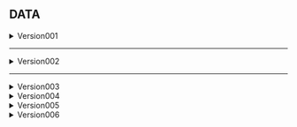 ## DATA

<details>
<summary>Version001</summary>

### 특징

- 그래프는 연결그래프만을 대상으로 한다.
- 그래프의 정보는 csv파일로 노드의 관계로 표현한다.
- Label 정보는 채색수가 2이면 1 아니면 0으로 표현한다.

#### 문제 및 고려할 점

- 채색수를 Greedy 알고리즘으로 구해 정확하지 않다.
- 최대 노드수를 결정해야 한다.
- 데이터가 랜덤하게 생성되었으므로 Train, Valid, Test 데이터에 중복이 있을 수 있다.

</details>

----------------------------------------

<details>
<summary>Version002</summary>

### 특징

- 그래프는 연결그래프만을 대상으로 한다.
- 그래프의 정보는 csv파일로 노드의 관계로 표현한다.
- 채색수를 2~10을 대상으로 한다.
- 채색수를 결정하고 그에 대응하는 데이터를 샘플링 한다.
- 최대 노드수를 50으로 진행한다.

#### 문제 및 고려할 점

- 샘플링 기법을 통하여 추출된 데이터는 채색수가 k일때 k-2의 완전그래프를 부분그래프로 갖는다. 즉 편향이 존재
- 데이터가 랜덤하게 생성되었으므로 Train, Valid, Test 데이터에 중복이 있을 수 있다.

</details>

----------------------------------------

<details>
<summary>Version003</summary>

### 특징

- 그래프는 연결그래프만을 대상으로 한다.
- 그래프의 정보는 csv파일로 노드의 관계로 표현한다.
- Label 정보는 채색수가 2이면 1 아니면 0으로 표현한다.
- 최소 노드수를 10으로 진행한다. (노드수가 작으면 동형의 그래프가 많이 생김)
- 최대 노드수를 50으로 진행한다.


#### 문제 및 고려할 점

- 데이터가 랜덤하게 생성되었으므로 Train, Valid, Test 데이터에 중복이 있을 수 있다.
- version001과 다르게 노드의 수에 비례하여 weight sampling 진행, 노드의 수가 많은수록 더 다양한 그래프가 존재하기 때문이다.
- sampling시 weight를 어떻게 줄지 좀 더 고민! 우선은 노드의 제곱값으로 weight (노드별 가능한 엣지수가 제곱에 비례)

</details>

<details>
<summary>Version004</summary>

### 특징

- 그래프는 연결그래프만을 대상으로 한다.
- 그래프의 정보는 csv파일로 노드의 관계로 표현한다.
- Label은 그래프가 포함하는 삼각형의 수
- 최소 노드수를 10으로 진행한다.
- 최대 노드수를 50으로 진행한다.


#### 문제 및 고려할 점

- 데이터가 랜덤하게 생성되었으므로 Train, Valid, Test 데이터에 중복이 있을 수 있다.
- weight sampling 진행, 노드의 수가 많은수록 더 다양한 그래프가 존재하기 때문이다.
- sampling시 weight를 어떻게 줄지 좀 더 고민! 우선은 노드의 제곱값으로 weight (노드별 가능한 엣지수가 제곱에 비례)

</details>

<details>
<summary>Version005</summary>

### 특징

- 그래프는 연결그래프만을 대상으로 한다.
- 그래프의 정보는 csv파일로 노드의 관계로 표현한다.
- Label은 그래프가 포함하는 삼각형의 수
- 최소 노드수를 10으로 진행한다.
- 최대 노드수를 100으로 진행한다.


#### 문제 및 고려할 점

- 데이터가 랜덤하게 생성되었으므로 Train, Valid, Test 데이터에 중복이 있을 수 있다.
- weight sampling 진행, 노드의 수가 많은수록 더 다양한 그래프가 존재하기 때문이다.
- sampling시 weight를 어떻게 줄지 좀 더 고민! 우선은 노드의 제곱값으로 weight (노드별 가능한 엣지수가 제곱에 비례)

</details>

<details>
<summary>Version006</summary>

### 특징

- 그래프는 연결그래프만을 대상으로 한다.
- 그래프의 정보는 nx format을 기반으로 한다. : https://networkx.org/documentation/stable/reference/readwrite/adjlist.html
- Label은 그래프가 평면인지 여부
- 최소 노드수를 10으로 진행한다.
- 최대 노드수를 100으로 진행한다.
- 평면그래프는 해당 사이트의 데이터에서 샘플링해서 사용 : http://www.inf.udec.cl/~jfuentess/datasets/graphs.php

#### 문제 및 고려할 점

- 데이터가 랜덤하게 생성되었으므로 Train, Valid, Test 데이터에 중복이 있을 수 있다.
- weight sampling 진행, 노드의 수가 많은수록 더 다양한 그래프가 존재하기 때문이다.
- sampling시 weight를 어떻게 줄지 좀 더 고민! 우선은 노드의 제곱값으로 weight (노드별 가능한 엣지수가 제곱에 비례)

</details>